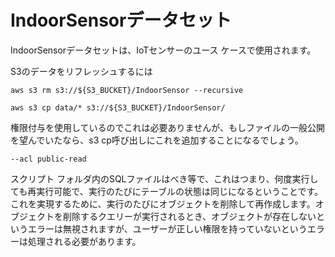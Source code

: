 
# IndoorSensorデータセット


IndoorSensorデータセットは、IoTセンサーのユース ケースで使用されます。


S3のデータをリフレッシュするには

```
aws s3 rm s3://${S3_BUCKET}/IndoorSensor --recursive   

aws s3 cp data/* s3://${S3_BUCKET}/IndoorSensor/ 

```
権限付与を使用しているのでこれは必要ありませんが、もしファイルの一般公開を望んでいたなら、s3 cp呼び出しにこれを追加することになるでしょう。
```
--acl public-read    
```


スクリプト フォルダ内のSQLファイルはべき等で、これはつまり、何度実行しても再実行可能で、実行のたびにテーブルの状態は同じになるということです。これを実現するために、実行のたびにオブジェクトを削除して再作成します。オブジェクトを削除するクエリーが実行されるとき、オブジェクトが存在しないというエラーは無視されますが、ユーザーが正しい権限を持っていないというエラーは処理される必要があります。
